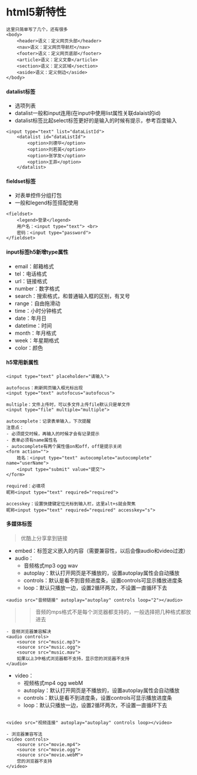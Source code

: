 # html5新特性

```
这里只简单写了几个，还有很多
<body>
    <header>语义：定义网页头部</header>
    <nav>语义：定义网页导航栏</nav>
    <footer>语义：定义网页底部</footer>
    <article>语义：定义文章</article>
    <section>语义：定义区域</section>
    <aside>语义：定义侧边</aside>
</body>
```
#### datalist标签
- 选项列表
- datalist一般和input连用(在input中使用list属性关联dalaist的id)
- datalist标签比起select标签更好的是输入的时候有提示，参考百度输入

```
<input type="text" list="dataListId">
    <datalist id="dataListId">
        <option>刘德华</option>
        <option>刘若英</option>
        <option>张学友</option>
        <option>王菲</option>
    </datalist>
```
#### fieldset标签
- 对表单控件分组打包
- 一般和legend标签搭配使用

```
<fieldset>
    <legend>登录</legend>
    用户名：<input type="text"> <br>
    密码：<input type="password">
</fieldset>
```
#### input标签h5新增type属性
- email：邮箱格式
- tel：电话格式
- url：链接格式
- number：数字格式
- search：搜索格式，和普通输入框的区别，有叉号
- range：自由拖滑动
- time：小时分钟格式
- date：年月日
- datetime：时间
- month：年月格式
- week：年星期格式
- color：颜色

#### h5常用新属性
```
<input type="text" placeholder="请输入">
```

```
autofocus：刷新网页输入框光标出现
<input type="text" autofocus="autofocus">
```

```
multiple：文件上传时，可以多文件上传file默认只是单文件
<input type="file" multiple="multiple">
```

```
autocomplete：记录表单输入，下次提醒
注意点：
- 必须提交时候，再输入的时候才会有记录提示
- 表单必须有name属性名
- autocomplete有两个属性值on和off，off是提示关闭
<form action="">
    姓名：<input type="text" autocomplete="autocomplete" name="userName">
    <input type="submit" value="提交">
</form>
```

```
required：必填项
昵称<input type="text" required="required">
```

```
accesskey：设置快捷键定位光标到输入栏，这里alt+s就会聚焦
昵称<input type="text" required="required" accesskey="s">
```

#### 多媒体标签
>优酷上分享拿到链接
- embed：标签定义嵌入的内容（需要兼容性，以后会像audio和video过渡）
- audio：
    - 音频格式mp3 ogg wav 
    - autoplay：默认打开网页是不播放的，设置autoplay属性会自动播放
    - controls：默认是看不到音频进度条，设置controls可显示播放进度条
    - loop：默认只播放一边，设置2循环两次，不设置一直循环下去

```
<audio src="音频链接" autoplay="autoplay" controls loop="2"></audio>
```
>>音频的mps格式不是每个浏览器都支持的，一般选择把几种格式都放进去

```
- 音频浏览器兼容解决
<audio controls>
    <source src="music.mp3">
    <source src="music.ogg">
    <source src="music.mav">
    如果以上3中格式浏览器都不支持，显示您的浏览器不支持
</audio>
```


- video：
    - 视频格式mp4 ogg webM
    - autoplay：默认打开网页是不播放的，设置autoplay属性会自动播放
    - controls：默认是看不到进度条，设置controls可显示播放进度条
    - loop：默认只播放一边，设置2循环两次，不设置一直循环下去

```

<video src="视频连接" autoplay="autoplay" controls loop></video>

- 浏览器兼容写法
<video controls>
    <source src="movie.mp4">
    <source src="movie.ogg">
    <source src="movie.webM">
    您的浏览器不支持
</video>
```
